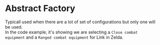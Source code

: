 # Abstract Factory
Typicall used when there are a lot of set of configurations but only one will be used.<br>
In the code example, it's showing we are selecting a `Close combat equipment` and a `Ranged combat equipment` for Link in Zelda.<br>